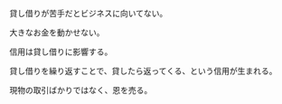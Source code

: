 貸し借りが苦手だとビジネスに向いてない。

大きなお金を動かせない。

信用は貸し借りに影響する。

貸し借りを繰り返すことで、貸したら返ってくる、という信用が生まれる。

現物の取引ばかりではなく、恩を売る。
